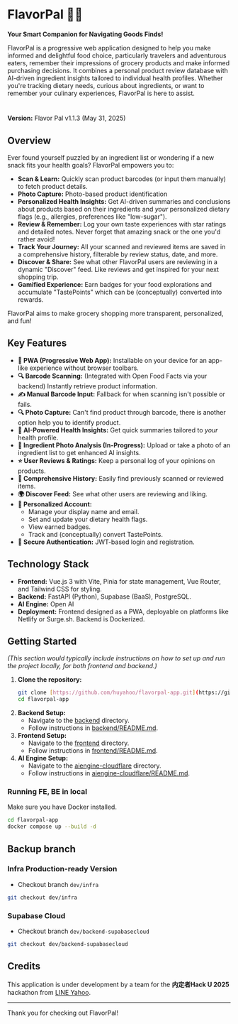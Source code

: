 # FlavorPal 🍜🌿

**Your Smart Companion for Navigating Goods Finds!**

FlavorPal is a progressive web application designed to help you make informed and delightful food choice, particularly travelers and adventurous eaters, remember their impressions of grocery products and make informed purchasing decisions. It combines a personal product review database with AI-driven ingredient insights tailored to individual health profiles. Whether you're tracking dietary needs, curious about ingredients, or want to remember your culinary experiences, FlavorPal is here to assist.

# 

**Version:** Flavor Pal v1.1.3 (May 31, 2025)

## Overview

Ever found yourself puzzled by an ingredient list or wondering if a new snack fits your health goals? FlavorPal empowers you to:

* **Scan & Learn:** Quickly scan product barcodes (or input them manually) to fetch product details.
* **Photo Capture:** Photo-based product identification
* **Personalized Health Insights:** Get AI-driven summaries and conclusions about products based on their ingredients and *your* personalized dietary flags (e.g., allergies, preferences like "low-sugar").
* **Review & Remember:** Log your own taste experiences with star ratings and detailed notes. Never forget that amazing snack or the one you'd rather avoid!
* **Track Your Journey:** All your scanned and reviewed items are saved in a comprehensive history, filterable by review status, date, and more.
* **Discover & Share:** See what other FlavorPal users are reviewing in a dynamic "Discover" feed. Like reviews and get inspired for your next shopping trip.
* **Gamified Experience:** Earn badges for your food explorations and accumulate "TastePoints" which can be (conceptually) converted into rewards.

FlavorPal aims to make grocery shopping more transparent, personalized, and fun!

## Key Features

* **📱 PWA (Progressive Web App):** Installable on your device for an app-like experience without browser toolbars.
* **🔍 Barcode Scanning:** (Integrated with Open Food Facts via your backend) Instantly retrieve product information.
* **✍️ Manual Barcode Input:** Fallback for when scanning isn't possible or fails.
* **🔍 Photo Capture:** Can't find product through barcode, there is another option help you to identify product.
* **🤖 AI-Powered Health Insights:** Get quick summaries tailored to *your* health profile.
* **📸 Ingredient Photo Analysis (In-Progress):** Upload or take a photo of an ingredient list to get enhanced AI insights.
* **⭐ User Reviews & Ratings:** Keep a personal log of your opinions on products.
* **📜 Comprehensive History:** Easily find previously scanned or reviewed items.
* **🌍 Discover Feed:** See what other users are reviewing and liking.
* **👤 Personalized Account:**
    * Manage your display name and email.
    * Set and update your dietary health flags.
    * View earned badges.
    * Track and (conceptually) convert TastePoints.
* **🔐 Secure Authentication:** JWT-based login and registration.

## Technology Stack

* **Frontend:** Vue.js 3 with Vite, Pinia for state management, Vue Router, and Tailwind CSS for styling.
* **Backend:** FastAPI (Python), Supabase (BaaS), PostgreSQL.
* **AI Engine:** Open AI
* **Deployment:** Frontend designed as a PWA, deployable on platforms like Netlify or Surge.sh. Backend is Dockerized.

## Getting Started

*(This section would typically include instructions on how to set up and run the project locally, for both frontend and backend.)*

1.  **Clone the repository:**
    ```bash
    git clone [https://github.com/huyahoo/flavorpal-app.git](https://github.com/huyahoo/flavorpal-app.git)
    cd flavorpal-app
    ```
2.  **Backend Setup:**
    * Navigate to the [backend](backend) directory.
    * Follow instructions in [backend/README.md](backend/README.md).
3.  **Frontend Setup:**
    * Navigate to the [frontend](frontend) directory.
    * Follow instructions in [frontend/README.md](frontend/README.md).
4.  **AI Engine Setup:**
    * Navigate to the [aiengine-cloudflare](aiengine-cloudflare) directory.
    * Follow instructions in [aiengine-cloudflare/README.md](aiengine-cloudflare/README.md).
  
### Running FE, BE in local
Make sure you have Docker installed.

```bash
cd flavorpal-app
docker compose up --build -d
```

## Backup branch
### Infra Production-ready Version
- Checkout branch `dev/infra`
```bash
git checkout dev/infra
```

### Supabase Cloud
- Checkout branch `dev/backend-supabasecloud`
```bash
git checkout dev/backend-supabasecloud
```

## Credits

This application is under development by a team for the **内定者Hack U 2025** hackathon from [LINE Yahoo](https://www.lycorp.co.jp/ja/).

---

Thank you for checking out FlavorPal!
